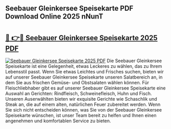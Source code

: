 ## Seebauer Gleinkersee Speisekarte PDF Download Online 2025 nNunT

# <h2><a href="http://gc7pknx.nevu.top/?p=Seebauer+Gleinkersee+Speisekarte">🔗 👉🔴 Seebauer Gleinkersee Speisekarte 2025 PDF</a></h2>

[![Seebauer Gleinkersee Speisekarte 2025 PDF](https://i.imgur.com/dBaPXMq.png)](http://gc7pknx.nevu.top/?p=Seebauer+Gleinkersee+Speisekarte)
Die Seebauer Gleinkersee Speisekarte ist eine Gelegenheit, etwas Leckeres zu wählen, das zu Ihrem Lebensstil passt. Wenn Sie etwas Leichtes und Frisches suchen, bieten wir auf unserer Seebauer Gleinkersee Speisekarte unseren Salatbereich an, in dem Sie aus frischen Gemüse- und Obstsalaten wählen können. Für Fleischliebhaber gibt es auf unserer Seebauer Gleinkersee Speisekarte eine Auswahl an Gerichten: Rindfleisch, Schweinefleisch, Huhn und Fisch. Unseren Auserwählten bieten wir exquisite Gerichte wie Schaschlik und Steak an, die auf einem alten, natürlichen Feuer zubereitet werden. Wenn Sie sich nicht entscheiden können, was Sie von der Seebauer Gleinkersee Speisekarte wünschen, ist unser Team bereit zu helfen und Ihnen einen angenehmen und komfortablen Service zu bieten.
